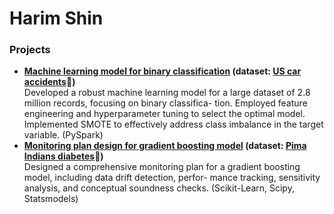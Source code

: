 # Harim Shin

### Projects
- **[Machine learning model for binary classification](https://github.com/harimshin/data-science-portfolio/blob/b3018ee7cfca60c0d11572d2bb487f62604b1214/machine_learning_binary_classification_with_SMOTE_prediction_model_for_the_severity_of_car_accidents.ipynb) (dataset: [US car accidents](https://www.kaggle.com/datasets/sobhanmoosavi/us-accidents):car:)**<br>
  Developed a robust machine learning model for a large dataset of 2.8 million records, focusing on binary classifica-
tion. Employed feature engineering and hyperparameter tuning to select the optimal model. Implemented SMOTE
to effectively address class imbalance in the target variable. (PySpark)
- **[Monitoring plan design for gradient boosting model](https://github.com/harimshin/data-science-portfolio/blob/main/mlops_model_risk_management_monitoring_plan_gradient_boosting_model_for_pima_diabetes.ipynb)
(dataset: [Pima Indians diabetes](https://www.kaggle.com/datasets/uciml/pima-indians-diabetes-database):syringe:)**<br>
Designed a comprehensive monitoring plan for a gradient boosting model, including data drift detection, perfor-
mance tracking, sensitivity analysis, and conceptual soundness checks. (Scikit-Learn, Scipy, Statsmodels)
